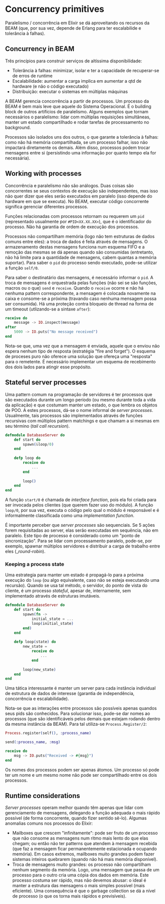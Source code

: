 # Concurrency primitives
Paralelismo / concorrência em Elixir se dá aproveitando os recursos da BEAM (que, por sua vez,
depende de Erlang para ter escalabilide e tolerância à falhas).

## Concurrency in BEAM
Três princípios para construir serviços de altíssima disponibilidade:
+ Tolerância à falhas: minimizar, isolar e ter a capacidade de recuperar-se de erros de runtime
+ Escalabilidade: aumentar a carga implica em aumentar a qtd de hardware (e não o código executado)
+ Distribuição: executar o sistemas em múltiplas máquinas

A BEAM gerencia concorrência a partir de processos. Um processo da BEAM é bem mais leve que aquele
do Sistema Operacional. É o building block de outros artifícios de paralelismo. Alguns exemplos que
tornam necessários o paralelismo: lidar com múltiplas requisições simultâneas, manter um estado
compartilhado e rodar tarefas de processamento no background.

Processos são isolados uns dos outros, o que garante a tolerância à falhas: como não há memória
compartilhada, se um processo falhar, isso não impactará diretamente os demais. Além disso, 
processos podem trocar mensagens entre si (persistindo uma informação por quanto tempo ela for
necessária).

## Working with processes
Concorrência e paralelismo não são análogos. Duas coisas são concorrentes se seus contextos de
execução são independentes, mas isso não quer dizer que eles serão executados em paralelo (isso
depende do hardware em que se executa). No BEAM, executar código concorrente significa gerenciar
diferentes processos.

Funções relacionadas com processos retornam ou requerem um `pid` (representado usualmente por
`#PID<XX.XX.XX>`), que é o identificador do processo. Não há garantia de ordem de execução dos
processos.

Processos não compartilham memória (logo não tem estruturas de dados comuns entre eles): a troca de
dados é feita através de mensagens. O armazenamento destas mensagens funciona num esquema FIFO e a
remoção das mesmas se dá apenas quando são consumidas (entretanto, não há limite para a quantidade
de mensagens, cabem quantas a memória suportar). Para saber o `pid` do processo sendo executado,
pode-se utilizar a função `self/0`.

Para saber o destinatário das mensagens, é necessário informar o `pid`. A troca de mensagens é
orquestrada pelas funções (não sei se são funções, macros ou o que) `send` e `receive`. Quando o
`receive` ocorre e não há nenhuma pattern correspondente, a mensagem é colocada novamente na caixa
e consome-se a próxima (travando caso nenhuma mensagem possa ser consumida). Há uma proteção contra
bloqueio de thread na forma de um timeout (utlizando-se a sintaxe `after`):

```elixir
receive do
    message -> IO.inspect(message)
after
    5000 -> IO.puts("No message received")
end
```

Nota-se que, uma vez que a mensagem é enviada, aquele que o enviou não espera nenhum tipo de
resposta (estratégia "fire and forget"). O esquema de proceses puro não oferece uma solução que
ofereça uma "resposta" para o remetente. É necessário implementar um esquema de recebimento dos
dois lados para atingir esse propósito.

## Stateful server processes
Uma pattern comum na programação de servidores é ter processos que são executados durante um longo
período (ou mesmo durante toda a vida da aplicação) e que costumam manter um estado, o que lembra
os objetos de POO. A estes processos, dá-se o nome informal de _server processes_. Usualmente, tais
processos são implementados através de funções recursivas com múltiplos pattern matchings e que
chamam a si mesmas em seu término (_tail call recursion_).

```elixir
defmodule DatabaseServer do
    def start do
        spawn(&loop/0)
    end
    
    defp loop do
        receive do
            ...
        end
        
        loop()
    end
end
```

A função `start/0` é chamada de _interface function_, pois ela foi criada para ser invocada pelos
clientes (que querem fazer uso do módulo). A função `loop/0`, por sua vez, executa o código pelo
qual o módulo é responsável e é informalmente classificada como uma _implementation function_.

É importante perceber que _server processes_ são sequenciais. Se 5 ações forem requisitadas ao
server, elas serão executadas em sequência, não em paralelo. Este tipo de processo é considerado
como um "ponto de sincronização". Para se lidar com processamento paralelo, pode-se, por exemplo,
spawnar múltiplos servidores e distribuir a carga de trabalho entre eles (__round-robin_).

### Keeping a process state
Uma estrategia para manter um estado é propagá-lo para a próxima execução do `loop` (ou algo
equivalente, caso não se esteja executando uma recursão). Quando se usa tal método, o servidor, do
ponto de vista do cliente, é um processo _stateful_, apesar de, internamente, sem implementado
através de estruturas imutáveis.

```elixir
defmodule DatabaseServer do
    def start do
        spawn(fn ->
            initial_state = ...
            loop(initial_state)
        end)
    end
    
    defp loop(state) do
        new_state =
            receive do
                ...
            end
        
        loop(new_state)
    end
end
```

Uma tática interessante é manter um server para cada instância individual de estrutura de dados de
interesse (garantia de independência, concorrência e escalabilidade).

Nota-se que as interações entre processos são possíveis apenas quandos seus pids são conhecidos.
Para solucionar isso, pode-se dar nomes ao processos (que são identificáveis pelos demais que
estejam rodando dentro da mesma instância da BEAM). Para tal utiliza-se `Process.Register/2`:

```elixir
Process.register(self(), :process_name)

send(:process_name, :msg)

receive do
    msg -> IO.puts("Received -> #{msg}")
end
```

Os nomes dos processos podem ser apenas átomos. Um processo só pode ter um nome e um mesmo nome
não pode ser compartilhado entre os dois processos.

## Runtime considerations
_Server processes_ operam melhor quando têm apenas que lidar com gerenciamento de mensagens,
delegando a função adequada o mais rápido possível (de forma concorrente, quando fizer sentido 
sê-lo). Algumas anomalias comuns nos processos do Elixir:

+ Mailboxes que crescem "infinitamente": pode ser fruto de um processo que não consome as
mensagens num ritmo mais lento do que elas chegam; ou então não ter patterns que atendem à mensagem
recebida (que faz a mensagem ficar permanentemente estacionada e ocupando memória). Em casos
extremos, mailboxes muito grandes podem fazer sistemas inteiros quebrarem (quando não há mais 
memória disponível).
+ Troca de mensagens muito grandes: os processo não compartilham nenhum segmento da memória. Logo,
uma mensagem que passa de um processo para o outro cria uma cópia dos dados em memória. Este
processo costuma ser rápido, mas não devemos abusar: o ideal é manter a estrutura das mensagens o
mais simples possível (mais eficiente). Uma consequência é que o garbage collection se dá a nível
de processo (o que os torna mais rápidos e previsíveis).
